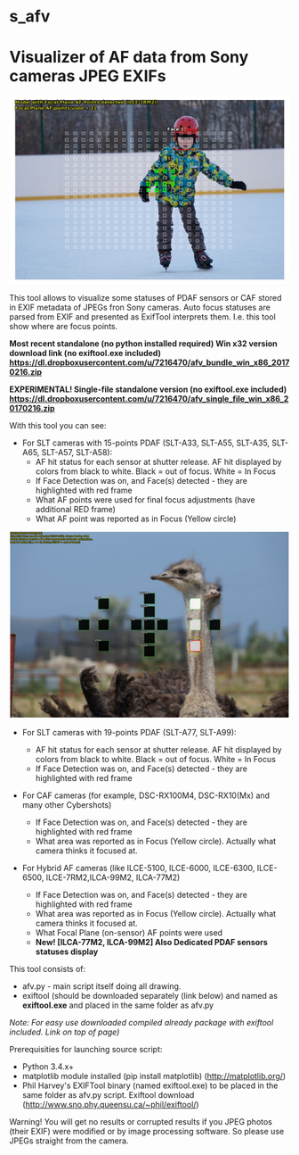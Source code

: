 # s_afv
# Visualizer of AF data from Sony cameras JPEG EXIFs

![alt text](a7rm2_afv.jpeg "AFV tool displaying focus data on photo made with ILCE-7RM2")

This tool allows to visualize some statuses of PDAF sensors or CAF stored in EXIF metadata of JPEGs fron Sony cameras. Auto focus statuses are parsed from EXIF and presented as ExifTool interprets them. 
I.e. this tool show where are focus points.

**Most recent standalone (no python installed required) Win x32 version download link (no exiftool.exe included)**
**https://dl.dropboxusercontent.com/u/7216470/afv_bundle_win_x86_20170216.zip**

**EXPERIMENTAL! Single-file standalone version (no exiftool.exe included)**
**https://dl.dropboxusercontent.com/u/7216470/afv_single_file_win_x86_20170216.zip**

With this tool you can see:
- For SLT cameras with 15-points PDAF (SLT-A33, SLT-A55, SLT-A35, SLT-A65, SLT-A57, SLT-A58):
  - AF hit status for each sensor at shutter release. AF hit displayed by colors from black to white. Black = out of focus. White = In Focus
  - If Face Detection was on, and Face(s) detected - they are highlighted with red frame
  - What AF points were used for final focus adjustments (have additional RED frame)
  - What AF point was reported as in Focus (Yellow circle)

![alt text](pics/afv_a57_2.JPG "AF points statuses on SLT-A57 photo")
  
- For SLT cameras with 19-points PDAF (SLT-A77, SLT-A99):
  - AF hit status for each sensor at shutter release. AF hit displayed by colors from black to white. Black = out of focus. White = In Focus
  - If Face Detection was on, and Face(s) detected - they are highlighted with red frame
  
- For CAF cameras (for example, DSC-RX100M4, DSC-RX10(Mx) and many other Cybershots)
  - If Face Detection was on, and Face(s) detected - they are highlighted with red frame
  - What area was reported as in Focus (Yellow circle). Actually what camera thinks it focused at.
  
- For Hybrid AF cameras (like ILCE-5100, ILCE-6000, ILCE-6300, ILCE-6500, ILCE-7RM2,ILCA-99M2, ILCA-77M2)
  - If Face Detection was on, and Face(s) detected - they are highlighted with red frame
  - What area was reported as in Focus (Yellow circle). Actually what camera thinks it focused at.
  - What Focal Plane (on-sensor) AF points were used
  - **New! [ILCA-77M2, ILCA-99M2] Also Dedicated PDAF sensors statuses display**
  
This tool consists of:
  - afv.py - main script itself doing all drawing.
  - exiftool (should be downloaded separately (link below) and named as **exiftool.exe** and placed in the same folder as afv.py
  
  *Note: For easy use downloaded compiled already package with exiftool included. Link on top  of page)*
  
Prerequisities for launching source script:
  - Python 3.4.x+
  - matplotlib module installed (pip install matplotlib) (http://matplotlib.org/)
  - Phil Harvey's EXIFTool binary (named exiftool.exe) to be placed in the same folder as afv.py script. Exiftool download (http://www.sno.phy.queensu.ca/~phil/exiftool/)

Warning! You will get no results or corrupted results if you JPEG photos (their EXIF) were modified or by image processing software. So please use JPEGs straight from the camera.
